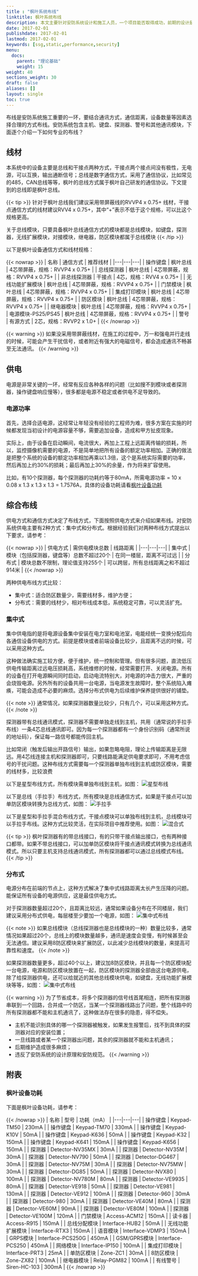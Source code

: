 ```yaml
---
title : "枫叶系统布线"
linktitle: 枫叶系统布线
description: 本文主要针对安防系统设计和施工人员，一个项目能否取得成功，前期的设计是非常重要的一步。
date: 2017-02-01
publishdate: 2017-02-01
lastmod: 2017-02-01
keywords: [ssg,static,performance,security]
menu:
  docs:
    parent: "理论基础"
    weight: 15
weight: 40
sections_weight: 30
draft: false
aliases: []
layout: single
toc: true
---
```


布线是安防系统施工重要的一环，要结合通讯方式，通信距离，设备数量等因素选择合理的方式布线。安防系统包含主机、键盘、探测器、警号和其他通讯模块，下面逐个介绍一下如何专业的布线？

## 线材

本系统中的设备主要是总线和干接点两种方式，干接点两个接点间没有极性，无电源，可以互换，输出通断信号；总线是数字通信方式，采用了通信协议，比如常见的485，CAN总线等等，枫叶的总线方式属于枫叶自己研发的通信协议。下文提到的总线即是枫叶总线。

{{< tip >}}
针对于枫叶总线我们建议采用带屏蔽线的RVVP4 x 0.75+ 线材，干接点通信方式的线材建议RVV4 x 0.75+，其中“+”表示不低于这个规格，可以比这个规格更高。

关于总线模块，只要具备枫叶总线通信方式的模块都是总线模块，如键盘，探测器，无线扩展模块，对接模块，继电器，防区模块都属于总线模块
{{< /tip >}}

以下是枫叶设备通信方式和线材规格：

{{< nowrap >}}
| 名称 | 通信方式 | 推荐线材 |
|---|---|---|
| 操作键盘 | 枫叶总线 | 4芯带屏蔽，规格：RVVP4 x 0.75+ |
| 总线探测器 | 枫叶总线 | 4芯带屏蔽，规格：RVVP4 x 0.75+ |
| 非总线探测器 | 干接点 | 4芯，规格：RVV4 x 0.75+ |
| 无线功能扩展模块 | 枫叶总线 | 4芯带屏蔽，规格：RVVP4 x 0.75+ |
| 门禁模块 | 枫叶总线 | 4芯带屏蔽，规格：RVVP4 x 0.75+ |
| 集成打印模块 | 枫叶总线 | 4芯带屏蔽，规格：RVVP4 x 0.75+ |
| 防区模块 | 枫叶总线 | 4芯带屏蔽，规格：RVVP4 x 0.75+ |
| 继电器模块 | 枫叶总线 | 4芯带屏蔽，规格：RVVP4 x 0.75+ |
| 电源模块-PS25/PS45 | 枫叶总线 | 4芯带屏蔽，规格：RVVP4 x 0.75+ |
| 警号 | 有源方式 | 2芯，规格：RVVP2 x 1.0+ |
{{< /nowrap >}}

{{< warning >}}
如果没采用带屏蔽线材，在施工的过程中，万一和强电并行走线的时候，可能会产生干扰信号，或者附近有强大的电磁信号，都会造成通讯不畅甚至无法通讯。
{{< /warning >}}

## 供电

电源是非常关键的一环，经常有反应各种各样的问题（比如搜不到模块或者探测器，操作键盘响应慢等），很多都是电源不稳定或者供电不足导致的。

### 电源功率

首先，选择合适电源，这经常让年轻没有经验的工程师为难，很多方案在实施的时候都发现当初设计的电源容量不够，需要追加设备，造成和甲方扯皮现象。

实际上，由于设备在启动瞬间，电流很大，再加上工程上远距离传输的损耗，所以，监控摄像机需要的电源，不是简单地把所有设备的额定功率相加。正确的做法是把整个系统的设备的额定功率相加再乘以1.3倍，这个是系统实际需要的功率，然后再加上约30%的损耗；最后再加上30%的余量，作为将来扩容使用。

比如，有10个探测器，每个探测器的功耗约等于80mA，所需电源功率 = 10 x 0.08 x 1.3 x 1.3 x 1.3 = 1.7576A，具体的设备功耗请看[枫叶设备功耗](#枫叶设备功耗)

## 综合布线

供电方式和通信方式决定了布线方式，下面按照供电方式来介绍如果布线。对安防系统供电主要有2种方式：集中式和分布式。根据经验我们对两种布线方式提出以下要求，请参考：

{{< nowrap >}}
| 供电方式 | 需供电模块总数 | 线路距离 |
|---|---|---|
| 集中式 | 模块（包括探测器，键盘等）总数不超过20个 | 在同一楼层，距离不可过远 |
| 分布式 | 模块总数不限制，理论值支持255个 | 可以跨层，所有总线距离之和不超过914米 |
{{< /nowrap >}}

两种供电布线方式比较：

- 集中式：适合防区数量少，需要线材多，维护方便；
- 分布式：需要的线材少，相对布线成本低，系统稳定可靠，可以灵活扩充。

### 集中式

集中供电指的是将电源设备集中安装在电力室和电池室，电能经统一变换分配后向各通信设备供电的方式。前提是模块或者前端设备比较少，且距离不远的时候，可以采用这种方式。

这种做法确实施工较方便，便于维护，统一控制和管理。但有很多问题，直流低压供电传输距离过远电压损耗高，系统维修的时候，经常需要打开、关闭电源。所有的设备在打开电源瞬间同时启动，启动电流特别大，对电源的冲击力很大，严重的会烧毁电源。另外所有的设备共用一台电源，当电源发生故障时，整个系统陷入瘫痪，可能会造成不必要的麻烦。选择分布式供电为后续维护保养提供很好的铺垫。

{{< note >}}
通常情况，如果探测器数量比较少，只有几个，可以采用这种方式。
{{< /note >}}

探测器带有总线通讯模式，探测器不需要单独走线到主机，共用（通常说的手拉手布线）一条4芯总线通讯即可。因为每一个探测器都有一个身份识别码（通常所说的地址码），保证每一路信号都能传回主机。

比如常闭（触发后输出开路信号）输出，如果忽略电阻，理论上传输距离是无限远。用4芯线连接主机和探测器即可，只要线路能满足供电要求即可，不用考虑信号的干扰问题。这种布线方式需要每一个探测器单独布线到主机或防区模块，需要的线材多，比较浪费

以下是星型布线方式，所有模块需单独布线到主机，如图：
![星型布线](images/wire1.png)

以下是总线（手拉手）布线方式，所有模块是总线通信方式，如果是干接点可以加单防区模块转换为总线方式，如图：
![手拉手](images/wire2.png)

以下是星型和手拉手混合布线方式，干接点模块可以单独布线到主机，总线模块可以手拉手布线。这种方式比较灵活，在实际项目中推荐使用。如图：
![混合式](images/wire3.png)

{{< tip >}}
枫叶探测器有的带总线接口，有的只带干接点输出接口，也有两种接口都带。如果不带总线接口，可以加单防区模块将干接点通讯模式转换为总线通讯模式。所以只要主机支持总线通讯模式，所有探测器都可以通过总线模式布线。
{{< /tip >}}

### 分布式

电源分布在前端的节点上，这种方式解决了集中式线路距离太长产生压降的问题。能保证所有设备的电源供应，这是最佳供电方式。

对于探测器数量超过20个，且距离比较远，通常如果设备分布在不同楼层，我们建议采用分布式供电，每层楼至少要加一个电源，如图：
![集中式布线](images/wire4.png)

{{< note >}}
如果总线模块（总线探测器也是总线模块的一种）数量比较多，通常情况如果超过20个，总线上的模块数量越多，通讯是速度会变慢，有时候甚至会无法通信。建议采用8防区模块来扩展防区，以此减少总线模块的数量，来提高可靠性和速度。
{{< /note >}}

如果探测器数量更多，超过40个以上，建议加8防区模块，并且每一个防区模块配一台电源，电源和防区模块放置在一起，防区模块的探测器全部由这台电源供电，除了给探测器供电，还可以给就近的其他总线模块供电，如键盘，无线功能扩展模块等等，如图：
![集中式布线](images/wire5.png)

{{< warning >}}
为了节省成本，将多个探测器的信号线首尾相连，把所有探测器串联到一个回路，合并成一个防区，当某一个探测器线路出了问题，整个线路中的所有探测器都不能和主机通讯了，这种做法存在很多的隐患，得不偿失。

- 主机不能识别具体的哪一个探测器被触发，如果发生报警后，找不到具体的探测器对应的安装位置；
- 一旦线路或者某一个探测器出问题，其余的探测器就不能和主机通讯；
- 后期维护造成很多麻烦；
- 违反了安防系统的设计原理和安防规范。
{{< /warning >}}

## 附表

### 枫叶设备功耗

下面是枫叶设备功耗，请参考：

{{< /nowrap >}}
| 名称 | 型号 | 功耗（mA） |
|---|---|---|
| 操作键盘 | Keypad-TM50 | 230mA |
| 操作键盘 | Keypad-TM70 | 330mA |
| 操作键盘 | Keypad-K10V | 50mA |
| 操作键盘 | Keypad-K636 | 50mA |
| 操作键盘 | Keypad-K32 | 150mA |
| 操作键盘 | Keypad-K641 | 150mA |
| 操作键盘 | Keypad-K656 | 150mA |
| 探测器 | Detector-NV35MX | 30mA |
| 探测器 | Detector-NV35M | 30mA |
| 探测器 | Detector-NV790 | 50mA |
| 探测器 | Detector-DG467 | 30mA |
| 探测器 | Detector-NV75M | 30mA |
| 探测器 | Detector-NV75MW | 30mA |
| 探测器 | Detector-DG85 | 50mA |
| 探测器 | Detector-NVX80 | 100mA |
| 探测器 | Detector-NV780M | 80mA |
| 探测器 | Detector-VE9935 | 80mA |
| 探测器 | Detector-VE918 | 50mA |
| 探测器 | Detector-VE981 | 130mA |
| 探测器 | Detector-VE912 | 100mA |
| 探测器 | Detector-960 | 30mA |
| 探测器 | Detector-980 | 30mA |
| 探测器 | Detector-VE40M | 80mA |
| 探测器 | Detector-VE60M | 90mA |
| 探测器 | Detector-VE80M | 100mA |
| 探测器 | Detector-VE100M | 120mA |
| 门禁模块 | Access-ACM12 | 150mA |
| 读卡器 | Access-R915 | 150mA |
| 总线分配模块 | Interface-HUB2 | 50mA |
| 无线功能扩展模块 | Interface-RTX3 | 150mA |
| 语音模块 | Interface-VDMP3 | 150mA |
| GRPS模块 | Interface-PCS250G | 450mA |
| GSM/GPRS模块 | Interface-PCS250 | 450mA |
| 网络模块 | Interface-IP150 | 100mA |
| 集成打印模块 | Interface-PRT3 | 25mA |
| 单防区模块 | Zone-ZC1 | 30mA |
| 8防区模块 | Zone-ZX82 | 100mA |
| 继电器模块 | Relay-PGM82 | 100mA |
| 有线警号 | Siren-HC-103 | 300mA |
{{< /nowrap >}}